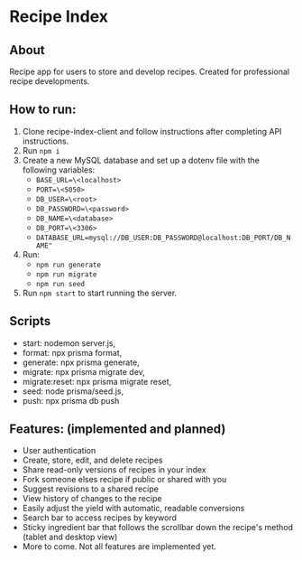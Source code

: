 # Recipe Index

## About

Recipe app for users to store and develop recipes. Created for professional recipe developments.

## How to run:

1. Clone recipe-index-client and follow instructions after completing API instructions.
2. Run `npm i`
3. Create a new MySQL database and set up a dotenv file with the following variables:
   - `BASE_URL=\<localhost>`
   - `PORT=\<5050>`
   - `DB_USER=\<root>`
   - `DB_PASSWORD=\<password>`
   - `DB_NAME=\<database>`
   - `DB_PORT=\<3306>`
   - `DATABASE_URL=mysql://DB_USER:DB_PASSWORD@localhost:DB_PORT/DB_NAME"`
4. Run:
   - `npm run generate`
   - `npm run migrate`
   - `npm run seed`
5. Run `npm start` to start running the server.

## Scripts

- start: nodemon server.js,
- format: npx prisma format,
- generate: npx prisma generate,
- migrate: npx prisma migrate dev,
- migrate:reset: npx prisma migrate reset,
- seed: node prisma/seed.js,
- push: npx prisma db push

## Features: (implemented and planned)

- User authentication
- Create, store, edit, and delete recipes
- Share read-only versions of recipes in your index
- Fork someone elses recipe if public or shared with you
- Suggest revisions to a shared recipe
- View history of changes to the recipe
- Easily adjust the yield with automatic, readable conversions
- Search bar to access recipes by keyword
- Sticky ingredient bar that follows the scrollbar down the recipe's method (tablet and desktop view)
- More to come. Not all features are implemented yet.

